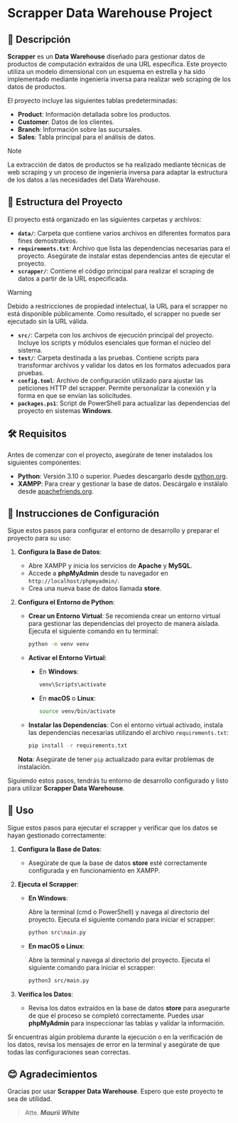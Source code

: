 # Scrapper Data Warehouse Project

## 📜 Descripción

**Scrapper** es un **Data Warehouse** diseñado para gestionar datos de productos de computación extraídos de una URL específica. Este proyecto utiliza un modelo dimensional con un esquema en estrella y ha sido implementado mediante ingeniería inversa para realizar web scraping de los datos de productos.

El proyecto incluye las siguientes tablas predeterminadas:

- **Product**: Información detallada sobre los productos.
- **Customer**: Datos de los clientes.
- **Branch**: Información sobre las sucursales.
- **Sales**: Tabla principal para el análisis de datos.

> [!NOTE]
> La extracción de datos de productos se ha realizado mediante técnicas de web scraping y un proceso de ingeniería inversa para adaptar la estructura de los datos a las necesidades del Data Warehouse.

## 📁 Estructura del Proyecto

El proyecto está organizado en las siguientes carpetas y archivos:

- **`data/`**: Carpeta que contiene varios archivos en diferentes formatos para fines demostrativos.
- **`requirements.txt`**: Archivo que lista las dependencias necesarias para el proyecto. Asegúrate de instalar estas dependencias antes de ejecutar el proyecto.
- **`scrapper/`**: Contiene el código principal para realizar el scraping de datos a partir de la URL especificada.

> [!WARNING]
> Debido a restricciones de propiedad intelectual, la URL para el scrapper no está disponible públicamente. Como resultado, el scrapper no puede ser ejecutado sin la URL válida.

- **`src/`**: Carpeta con los archivos de ejecución principal del proyecto. Incluye los scripts y módulos esenciales que forman el núcleo del sistema.
- **`test/`**: Carpeta destinada a las pruebas. Contiene scripts para transformar archivos y validar los datos en los formatos adecuados para pruebas.
- **`config.toml`**: Archivo de configuración utilizado para ajustar las peticiones HTTP del scrapper. Permite personalizar la conexión y la forma en que se envían las solicitudes.
- **`packages.ps1`**: Script de PowerShell para actualizar las dependencias del proyecto en sistemas **Windows**.

## 🛠️ Requisitos

Antes de comenzar con el proyecto, asegúrate de tener instalados los siguientes componentes:

- **Python**: Versión 3.10 o superior. Puedes descargarlo desde [python.org](https://www.python.org/downloads/).
- **XAMPP**: Para crear y gestionar la base de datos. Descárgalo e instálalo desde [apachefriends.org](https://www.apachefriends.org/).

## 🚀 Instrucciones de Configuración

Sigue estos pasos para configurar el entorno de desarrollo y preparar el proyecto para su uso:

1. **Configura la Base de Datos**:
   - Abre XAMPP y inicia los servicios de **Apache** y **MySQL**.
   - Accede a **phpMyAdmin** desde tu navegador en `http://localhost/phpmyadmin/`.
   - Crea una nueva base de datos llamada **store**.

2. **Configura el Entorno de Python**:
   - **Crear un Entorno Virtual**:
     Se recomienda crear un entorno virtual para gestionar las dependencias del proyecto de manera aislada. Ejecuta el siguiente comando en tu terminal:

     ```bash
     python -m venv venv
     ```

   - **Activar el Entorno Virtual**:
     - En **Windows**:

       ```bash
       venv\Scripts\activate
       ```

     - En **macOS** o **Linux**:

       ```bash
       source venv/bin/activate
       ```

   - **Instalar las Dependencias**:
     Con el entorno virtual activado, instala las dependencias necesarias utilizando el archivo `requirements.txt`:

     ```bash
     pip install -r requirements.txt
     ```

   **Nota**: Asegúrate de tener `pip` actualizado para evitar problemas de instalación.

Siguiendo estos pasos, tendrás tu entorno de desarrollo configurado y listo para utilizar **Scrapper Data Warehouse**.

## 📝 Uso

Sigue estos pasos para ejecutar el scrapper y verificar que los datos se hayan gestionado correctamente:

1. **Configura la Base de Datos**:
   - Asegúrate de que la base de datos **store** esté correctamente configurada y en funcionamiento en XAMPP.

2. **Ejecuta el Scrapper**:
   - **En Windows**:

     Abre la terminal (cmd o PowerShell) y navega al directorio del proyecto. Ejecuta el siguiente comando para iniciar el scrapper:

     ```bash
     python src\main.py
     ```

   - **En macOS o Linux**:

     Abre la terminal y navega al directorio del proyecto. Ejecuta el siguiente comando para iniciar el scrapper:

     ```bash
     python3 src/main.py
     ```

3. **Verifica los Datos**:
   - Revisa los datos extraídos en la base de datos **store** para asegurarte de que el proceso se completó correctamente. Puedes usar **phpMyAdmin** para inspeccionar las tablas y validar la información.

Si encuentras algún problema durante la ejecución o en la verificación de los datos, revisa los mensajes de error en la terminal y asegúrate de que todas las configuraciones sean correctas.

## 😊 Agradecimientos

Gracias por usar **Scrapper Data Warehouse**. Espero que este proyecto te sea de utilidad.

> Atte. ***Maurii White***
